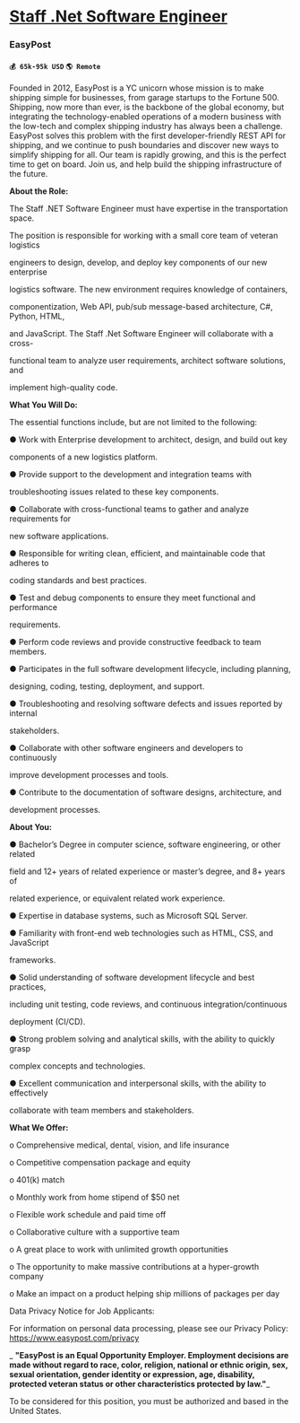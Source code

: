 # [Staff .Net Software Engineer](https://www.remotewlb.com/apply/staff-net-software-engineer)  
### EasyPost  
#### `💰 65k-95k USD` `🌎 Remote`  

Founded in 2012, EasyPost is a YC unicorn whose mission is to make shipping simple for businesses, from garage startups to the Fortune 500. Shipping, now more than ever, is the backbone of the global economy, but integrating the technology-enabled operations of a modern business with the low-tech and complex shipping industry has always been a challenge. EasyPost solves this problem with the first developer-friendly REST API for shipping, and we continue to push boundaries and discover new ways to simplify shipping for all. Our team is rapidly growing, and this is the perfect time to get on board. Join us, and help build the shipping infrastructure of the future.

  

 **About the Role:**

  

The Staff .NET Software Engineer must have expertise in the transportation space.

The position is responsible for working with a small core team of veteran logistics

engineers to design, develop, and deploy key components of our new enterprise

logistics software. The new environment requires knowledge of containers,

componentization, Web API, pub/sub message-based architecture, C#, Python, HTML,

and JavaScript. The Staff .Net Software Engineer will collaborate with a cross-

functional team to analyze user requirements, architect software solutions, and

implement high-quality code.

  

 **What You Will Do:**

  

The essential functions include, but are not limited to the following:

● Work with Enterprise development to architect, design, and build out key

components of a new logistics platform.

● Provide support to the development and integration teams with

troubleshooting issues related to these key components.

● Collaborate with cross-functional teams to gather and analyze requirements for

new software applications.

● Responsible for writing clean, efficient, and maintainable code that adheres to

coding standards and best practices.

● Test and debug components to ensure they meet functional and performance

requirements.

● Perform code reviews and provide constructive feedback to team members.

● Participates in the full software development lifecycle, including planning,

designing, coding, testing, deployment, and support.

● Troubleshooting and resolving software defects and issues reported by internal

stakeholders.

● Collaborate with other software engineers and developers to continuously

improve development processes and tools.

● Contribute to the documentation of software designs, architecture, and

development processes.

  

 **About You:**

  

● Bachelor’s Degree in computer science, software engineering, or other related

field and 12+ years of related experience or master’s degree, and 8+ years of

related experience, or equivalent related work experience.

● Expertise in database systems, such as Microsoft SQL Server.

● Familiarity with front-end web technologies such as HTML, CSS, and JavaScript

frameworks.

● Solid understanding of software development lifecycle and best practices,

including unit testing, code reviews, and continuous integration/continuous

deployment (CI/CD).

● Strong problem solving and analytical skills, with the ability to quickly grasp

complex concepts and technologies.

● Excellent communication and interpersonal skills, with the ability to effectively

collaborate with team members and stakeholders.

 **What We Offer:**

  

o Comprehensive medical, dental, vision, and life insurance

o Competitive compensation package and equity

o 401(k) match

o Monthly work from home stipend of $50 net

o Flexible work schedule and paid time off

o Collaborative culture with a supportive team

o A great place to work with unlimited growth opportunities

o The opportunity to make massive contributions at a hyper-growth company

o Make an impact on a product helping ship millions of packages per day

  

Data Privacy Notice for Job Applicants:

For information on personal data processing, please see our Privacy Policy: https://www.easypost.com/privacy

  

 _ **"EasyPost is an Equal Opportunity Employer. Employment decisions are made without regard to race, color, religion, national or ethnic origin, sex, sexual orientation, gender identity or expression, age, disability, protected veteran status or other characteristics protected by law."**_

  

To be considered for this position, you must be authorized and based in the United States.

